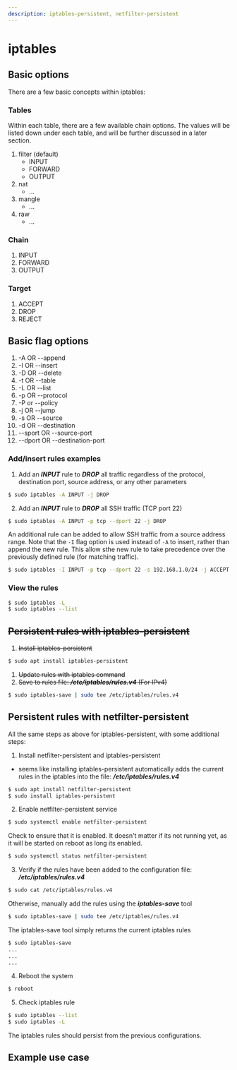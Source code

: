 ```yaml
---
description: iptables-persistent, netfilter-persistent
---
```


# iptables

## Basic options

There are a few basic concepts within iptables:&#x20;

### Tables

Within each table, there are a few available chain options. The values will be listed down under each table, and will be further discussed in a later section.

1. filter (default)
   * INPUT
   * FORWARD
   * OUTPUT
2. nat
   * ...
3. mangle
   * ...
4. raw
   * ...

### Chain

1. INPUT
2. FORWARD
3. OUTPUT

### Target

1. ACCEPT
2. DROP
3. REJECT



## Basic flag options

1. -A OR --append
2. -I OR --insert
3. -D OR --delete
4. -t OR --table
5. -L OR --list
6. -p OR --protocol
7. -P or --policy
8. -j OR --jump
9. -s OR --source
10. -d OR --destination
11. \--sport OR --source-port
12. \--dport OR --destination-port

### Add/insert rules examples

1. Add an _**INPUT**_ rule to _**DROP**_ all traffic regardless of the protocol, destination port, source address, or any other parameters

```bash
$ sudo iptables -A INPUT -j DROP
```

2. Add an _**INPUT**_ rule to _**DROP**_ all SSH traffic (TCP port 22)&#x20;

```bash
$ sudo iptables -A INPUT -p tcp --dport 22 -j DROP
```

An additional rule can be added to allow SSH traffic from a source address range. Note that the `-I`    flag option is used instead of `-A` to insert, rather than append the new rule. This allow sthe new rule to take precedence over the previously defined rule (for matching traffic).

```bash
$ sudo iptables -I INPUT -p tcp --dport 22 -s 192.168.1.0/24 -j ACCEPT
```

### View the rules

```bash
$ sudo iptables -L
$ sudo iptables --list
```

## ~~Persistent rules with iptables-persistent~~

1. ~~Install iptables-persistent~~&#x20;

```bash
$ sudo apt install iptables-persistent
```

1. ~~Update rules with iptables command~~
2. ~~Save to rules file: _**/etc/iptables/rules.v4**_ (For IPv4)~~

```bash
$ sudo iptables-save | sudo tee /etc/iptables/rules.v4
```

## Persistent rules with netfilter-persistent

All the same steps as above for iptables-persistent, with some additional steps:

1. Install netfilter-persistent and iptables-persistent

* seems like installing iptables-persistent automatically adds the current rules in the iptables into the file: _**/etc/iptables/rules.v4**_

```bash
$ sudo apt install netfilter-persistent
$ sudo install iptables-persistent
```

2. Enable netfilter-persistent service

```bash
$ sudo systemctl enable netfilter-persistent
```

Check to ensure that it is enabled. It doesn't matter if its not running yet, as it will be started on reboot as long its enabled.

```bash
$ sudo systemctl status netfilter-persistent
```

3. Verify if the rules have been added to the configuration file: _**/etc/iptables/rules.v4**_

```bash
$ sudo cat /etc/iptables/rules.v4
```

Otherwise, manually add the rules using the _**iptables-save**_ tool

```bash
$ sudo iptables-save | sudo tee /etc/iptables/rules.v4
```

The iptables-save tool simply returns the current iptables rules

```bash
$ sudo iptables-save
...
...
...
```

4. Reboot the system

```bash
$ reboot
```

5. Check iptables rule

```bash
$ sudo iptables --list
$ sudo iptables -L
```

The iptables rules should persist from the previous configurations.

## Example use case
